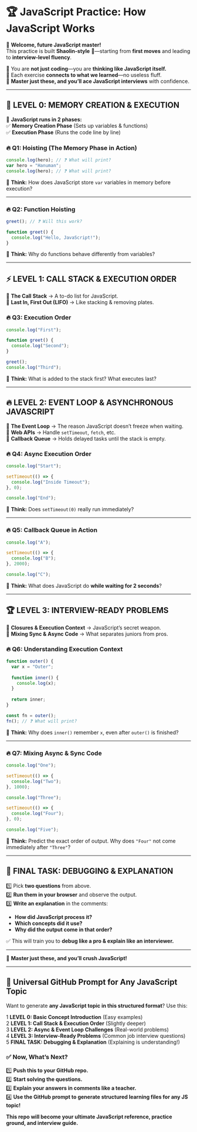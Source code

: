 # 🏆 JavaScript Practice: How JavaScript Works  

👋 **Welcome, future JavaScript master!**  
This practice is built **Shaolin-style** 🥋—starting from **first moves** and leading to **interview-level fluency**.  

🔹 You are **not just coding**—you are **thinking like JavaScript itself.**  
🔹 Each exercise **connects to what we learned**—no useless fluff.  
🔹 **Master just these, and you’ll ace JavaScript interviews** with confidence.  

-----------------------------------------------------

## 🚀 LEVEL 0: MEMORY CREATION & EXECUTION  

🔹 **JavaScript runs in 2 phases:**  
✅ **Memory Creation Phase** (Sets up variables & functions)  
✅ **Execution Phase** (Runs the code line by line)  

### 🔥 Q1: Hoisting (The Memory Phase in Action)  
```js
console.log(hero); // ❓ What will print?
var hero = "Hanuman";
console.log(hero); // ❓ What will print?
```
📌 **Think:** How does JavaScript store `var` variables in memory before execution?  

------------------------------------------------------------

### 🔥 Q2: Function Hoisting  
```js
greet(); // ❓ Will this work?

function greet() {
  console.log("Hello, JavaScript!");
}
```
📌 **Think:** Why do functions behave differently from variables?  

--------------------------------------------------------------

## ⚡ LEVEL 1: CALL STACK & EXECUTION ORDER  

🔹 **The Call Stack** → A to-do list for JavaScript.  
🔹 **Last In, First Out (LIFO)** → Like stacking & removing plates.  

### 🔥 Q3: Execution Order  
```js
console.log("First");

function greet() {
  console.log("Second");
}

greet();
console.log("Third");
```
📌 **Think:** What is added to the stack first? What executes last?  

------------------------------------------------------------------

## 🔥 LEVEL 2: EVENT LOOP & ASYNCHRONOUS JAVASCRIPT  

🔹 **The Event Loop** → The reason JavaScript doesn’t freeze when waiting.  
🔹 **Web APIs** → Handle `setTimeout`, `fetch`, etc.  
🔹 **Callback Queue** → Holds delayed tasks until the stack is empty.  

### 🔥 Q4: Async Execution Order  
```js
console.log("Start");

setTimeout(() => {
  console.log("Inside Timeout");
}, 0);

console.log("End");
```
📌 **Think:** Does `setTimeout(0)` really run immediately?  

-----------------------------------------------------------------------

### 🔥 Q5: Callback Queue in Action  
```js
console.log("A");

setTimeout(() => {
  console.log("B");
}, 2000);

console.log("C");
```
📌 **Think:** What does JavaScript do **while waiting for 2 seconds**?  

-------------------------------------------------------------------------

## 🏆 LEVEL 3: INTERVIEW-READY PROBLEMS  

🔹 **Closures & Execution Context** → JavaScript’s secret weapon.  
🔹 **Mixing Sync & Async Code** → What separates juniors from pros.  

### 🔥 Q6: Understanding Execution Context  
```js
function outer() {
  var x = "Outer";
  
  function inner() {
    console.log(x);
  }
  
  return inner;
}

const fn = outer();
fn(); // ❓ What will print?
```
📌 **Think:** Why does `inner()` remember `x`, even after `outer()` is finished?  

----------------------------------------------------------------------------

### 🔥 Q7: Mixing Async & Sync Code  
```js
console.log("One");

setTimeout(() => {
  console.log("Two");
}, 1000);

console.log("Three");

setTimeout(() => {
  console.log("Four");
}, 0);

console.log("Five");
```
📌 **Think:** Predict the exact order of output. Why does `"Four"` not come immediately after `"Three"`?  

----------------------------------------------------------------------

## 🎯 FINAL TASK: DEBUGGING & EXPLANATION  

1️⃣ Pick **two questions** from above.  
2️⃣ **Run them in your browser** and observe the output.  
3️⃣ **Write an explanation** in the comments:  
   - **How did JavaScript process it?**  
   - **Which concepts did it use?**  
   - **Why did the output come in that order?**  

✅ This will train you to **debug like a pro & explain like an interviewer.**  

---

🚀 **Master just these, and you’ll crush JavaScript!**  

---

## 🎯 **Universal GitHub Prompt for Any JavaScript Topic**  

Want to generate **any JavaScript topic in this structured format**? Use this:  


1️ **LEVEL 0: Basic Concept Introduction** (Easy examples)  
2️ **LEVEL 1: Call Stack & Execution Order** (Slightly deeper)  
3️ **LEVEL 2: Async & Event Loop Challenges** (Real-world problems)  
4️ **LEVEL 3: Interview-Ready Problems** (Common job interview questions)  
5️ **FINAL TASK: Debugging & Explanation** (Explaining is understanding!)  



### ✅ **Now, What’s Next?**  
1️⃣ **Push this to your GitHub repo.**  
2️⃣ **Start solving the questions.**  
3️⃣ **Explain your answers in comments like a teacher.**  
4️⃣ **Use the GitHub prompt to generate structured learning files for any JS topic!**  

 **This repo will become your ultimate JavaScript reference, practice ground, and interview guide.** 